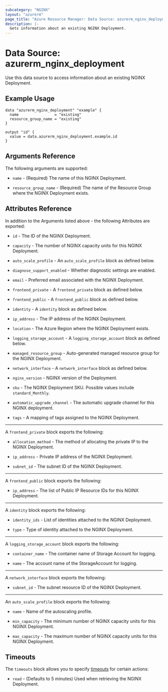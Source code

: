 ```yaml
---
subcategory: "NGINX"
layout: "azurerm"
page_title: "Azure Resource Manager: Data Source: azurerm_nginx_deployment"
description: |-
  Gets information about an existing NGINX Deployment.
---
```


# Data Source: azurerm_nginx_deployment

Use this data source to access information about an existing NGINX Deployment.

## Example Usage

```hcl
data "azurerm_nginx_deployment" "example" {
  name                = "existing"
  resource_group_name = "existing"
}

output "id" {
  value = data.azurerm_nginx_deployment.example.id
}
```

## Arguments Reference

The following arguments are supported:

* `name` - (Required) The name of this NGINX Deployment.

* `resource_group_name` - (Required) The name of the Resource Group where the NGINX Deployment exists.

## Attributes Reference

In addition to the Arguments listed above - the following Attributes are exported:

* `id` - The ID of the NGINX Deployment.

* `capacity` - The number of NGINX capacity units for this NGINX Deployment.

* `auto_scale_profile` - An `auto_scale_profile` block as defined below.

* `diagnose_support_enabled` - Whether diagnostic settings are enabled.

* `email` - Preferred email associated with the NGINX Deployment.

* `frontend_private` - A `frontend_private` block as defined below.

* `frontend_public` - A `frontend_public` block as defined below.

* `identity` - A `identity` block as defined below.

* `ip_address` - The IP address of the NGINX Deployment.

* `location` - The Azure Region where the NGINX Deployment exists.

* `logging_storage_account` - A `logging_storage_account` block as defined below.

* `managed_resource_group` - Auto-generated managed resource group for the NGINX Deployment.

* `network_interface` - A `network_interface` block as defined below.

* `nginx_version` - NGINX version of the Deployment.

* `sku` - The NGINX Deployment SKU. Possible values include `standard_Monthly`.

* `automatic_upgrade_channel` - The automatic upgrade channel for this NGINX deployment.

* `tags` - A mapping of tags assigned to the NGINX Deployment.

---

A `frontend_private` block exports the following:

* `allocation_method` - The method of allocating the private IP to the NGINX Deployment.

* `ip_address` - Private IP address of the NGINX Deployment.

* `subnet_id` - The subnet ID of the NGINX Deployment.

---

A `frontend_public` block exports the following:

* `ip_address` - The list of Public IP Resource IDs for this NGINX Deployment.

---

A `identity` block exports the following:

* `identity_ids` - List of identities attached to the NGINX Deployment.

* `type` - Type of identity attached to the NGINX Deployment.

---

A `logging_storage_account` block exports the following:

* `container_name` - The container name of Storage Account for logging.

* `name` - The account name of the StorageAccount for logging.

---

A `network_interface` block exports the following:

* `subnet_id` - The subnet resource ID of the NGINX Deployment.

---

An `auto_scale_profile` block exports the following:

* `name` - Name of the autoscaling profile.

* `min_capacity` - The minimum number of NGINX capacity units for this NGINX Deployment.

* `max_capacity` - The maximum number of NGINX capacity units for this NGINX Deployment.

## Timeouts

The `timeouts` block allows you to specify [timeouts](https://www.terraform.io/language/resources/syntax#operation-timeouts) for certain actions:

* `read` - (Defaults to 5 minutes) Used when retrieving the NGINX Deployment.
